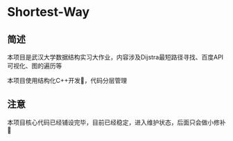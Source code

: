 # Shortest-Way
## 简述
本项目是武汉大学数据结构实习大作业，内容涉及Dijstra最短路径寻找、百度API可视化、图的遍历等

本项目使用结构化C++开发🤩，代码分层管理

## 注意
本项目核心代码已经铺设完毕，目前已经稳定，进入维护状态，后面只会做小修补👻
